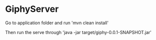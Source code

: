 # GiphyServer

Go to application folder and run 'mvn clean install'

Then run the serve through 'java -jar target/giphy-0.0.1-SNAPSHOT.jar'
